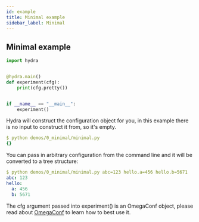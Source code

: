 ```yaml
---
id: example
title: Minimal example
sidebar_label: Minimal
---
```

## Minimal example

```python
import hydra


@hydra.main()
def experiment(cfg):
    print(cfg.pretty())


if __name__ == "__main__":
    experiment()
```

Hydra will construct the configuration object for you, in this example there is no input to construct it from, so it's empty.
```yaml
$ python demos/0_minimal/minimal.py
{}
```

You can pass in arbitrary configuration from the command line and it will be converted to a tree
structure:
```yaml
$ python demos/0_minimal/minimal.py abc=123 hello.a=456 hello.b=5671
abc: 123
hello:
  a: 456
  b: 5671
```

The cfg argument passed into experiment() is an OmegaConf object, please read about [OmegaConf](https://omegaconf.readthedocs.io/en/latest/usage.html#access-and-manipulation) to learn how to best use it.

